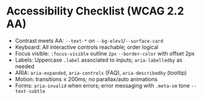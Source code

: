 # Accessibility Checklist (WCAG 2.2 AA)

- Contrast meets AA: `--text-*` on `--bg-elev1`/`--surface-card`
- Keyboard: All interactive controls reachable; order logical
- Focus visible: `:focus-visible` outline `2px` `--border-color` with offset 2px
- Labels: Uppercase `.label` associated to inputs; `aria-labelledby` as needed
- ARIA: `aria-expanded`, `aria-controls` (FAQ), `aria-describedby` (tooltip)
- Motion: transitions ≤ 200ms; no parallax/auto animations
- Forms: `aria-invalid` when errors; error messaging with `.meta-sm` tone `--text-subtle`
